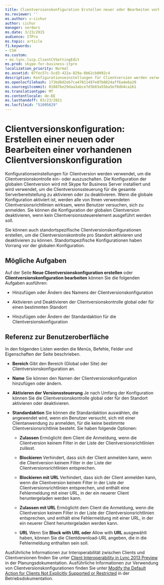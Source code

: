 ```yaml
---
title: Clientversionskonfiguration Erstellen neuer oder Bearbeiten vorhandener Versionen
ms.reviewer: ''
ms.author: v-cichur
author: cichur
manager: serdars
ms.date: 3/23/2015
audience: ITPro
ms.topic: article
f1.keywords:
- CSH
ms.custom:
- ms.lync.lscp.ClientCVSettingEdit
ms.prod: skype-for-business-itpro
localization_priority: Normal
ms.assetid: 07fec57c-5cd3-422a-829a-0b62cb0092c4
description: Konfigurationseinstellungen für Clientversion werden verwendet, um die Clientversionskontrolle ein- oder auszuschalten. Die Konfiguration der globalen Clientversion wird mit Skype for Business Server installiert und wird verwendet, um die Clientversionssteuerung für die gesamte Serverbereitstellung zu aktivieren oder zu deaktivieren. Wenn die globale Konfiguration aktiviert ist, werden alle von Ihnen verwendeten Clientversionsrichtlinien wirksam, wenn Benutzer versuchen, sich zu anmelden. Sie können die Konfiguration der globalen Clientversion deaktivieren, wenn kein Clientversionssteuerelement ausgeführt werden soll.
ms.openlocfilehash: 173bd8d2eb7ca47811497e07b8824aff6a4e6a20
ms.sourcegitcommit: 01087be29daa3abce7d3b03a55ba5ef8db4ca161
ms.translationtype: MT
ms.contentlocale: de-DE
ms.lasthandoff: 03/23/2021
ms.locfileid: "51095629"
---
```

# <a name="client-version-configuration-create-new-or-edit-existing"></a>Clientversionskonfiguration: Erstellen einer neuen oder Bearbeiten einer vorhandenen Clientversionskonfiguration

Konfigurationseinstellungen für Clientversion werden verwendet, um die Clientversionskontrolle ein- oder auszuschalten. Die Konfiguration der globalen Clientversion wird mit Skype for Business Server installiert und wird verwendet, um die Clientversionssteuerung für die gesamte Serverbereitstellung zu aktivieren oder zu deaktivieren. Wenn die globale Konfiguration aktiviert ist, werden alle von Ihnen verwendeten Clientversionsrichtlinien wirksam, wenn Benutzer versuchen, sich zu anmelden. Sie können die Konfiguration der globalen Clientversion deaktivieren, wenn kein Clientversionssteuerelement ausgeführt werden soll.

Sie können auch standortspezifische Clientversionskonfigurationen erstellen, um die Clientversionskontrolle pro Standort aktivieren und deaktivieren zu können. Standortspezifische Konfigurationen haben Vorrang vor der globalen Konfiguration.

## <a name="tasks-you-can-perform"></a>Mögliche Aufgaben

Auf der Seite **Neue Clientversionskonfiguration erstellen** oder **Clientversionskonfiguration bearbeiten** können Sie die folgenden Aufgaben ausführen:

- Hinzufügen oder Ändern des Namens der Clientversionskonfiguration

- Aktivieren und Deaktivieren der Clientversionskontrolle global oder für einen bestimmten Standort

- Hinzufügen oder Ändern der Standardaktion für die Clientversionskonfiguration

## <a name="ui-reference"></a>Referenz zur Benutzeroberfläche

In den folgenden Listen werden die Menüs, Befehle, Felder und Eigenschaften der Seite beschrieben.

- **Bereich** Gibt den Bereich (Global oder Site) der Clientversionskonfiguration an.

- **Name** Sie können den Namen der Clientversionskonfiguration hinzufügen oder ändern.

- **Aktivieren der Versionssteuerung** Je nach Umfang der Konfiguration können Sie die Clientversionskontrolle global oder für den Standort aktivieren oder deaktivieren.

- **Standardaktion** Sie können die Standardaktion auswählen, die angewendet wird, wenn ein Benutzer versucht, sich mit einer Clientanwendung zu anmelden, für die keine bestimmte Clientversionsrichtlinie besteht. Sie haben folgende Optionen:

  - **Zulassen** Ermöglicht dem Client die Anmeldung, wenn die Clientversion keinem Filter in der Liste der Clientversionsrichtlinien zulässt.

  - **Blockieren** Verhindert, dass sich der Client anmelden kann, wenn die Clientversion keinem Filter in der Liste der Clientversionsrichtlinien entsprechen.

  - **Blockieren mit URL** Verhindert, dass sich der Client anmelden kann, wenn die Clientversion keinem Filter in der Liste der Clientversionsrichtlinien entsprechen, und enthält eine Fehlermeldung mit einer URL, in der ein neuerer Client heruntergeladen werden kann.

  - **Zulassen mit URL** Ermöglicht dem Client die Anmeldung, wenn die Clientversion keinem Filter in der Liste der Clientversionsrichtlinien entsprechen, und enthält eine Fehlermeldung mit einer URL, in der ein neuerer Client heruntergeladen werden kann.

  - **URL** Wenn Sie **Block with URL oder** Allow with **URL** ausgewählt haben, können Sie die Clientdownload-URL angeben, die in die Fehlermeldung enthalten sein soll.

Ausführliche Informationen zur Interoperabilität zwischen Clients und Clientversionen finden Sie unter [Client Interoperability in Lync 2013 Preview](/previous-versions/office/lync-server-2013/lync-server-2013-client-interoperability-in-lync-2013) in der Planungsdokumentation. Ausführliche Informationen zur Verwendung von Clientversionskonfigurationen finden Sie unter [Modify the Default Action for Clients Not Explicitly Supported or Restricted](/previous-versions/office/lync-server-2013/lync-server-2013-modify-the-default-action-for-clients-not-explicitly-supported-or-restricted) in der Betriebsdokumentation.